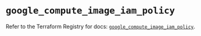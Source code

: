 # `google_compute_image_iam_policy`

Refer to the Terraform Registry for docs: [`google_compute_image_iam_policy`](https://registry.terraform.io/providers/hashicorp/google-beta/6.10.0/docs/resources/google_compute_image_iam_policy).
